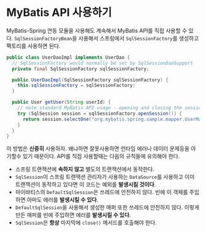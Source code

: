 <a name="MyBatis_API_사용하기"></a>
# MyBatis API 사용하기

MyBatis-Spring 연동 모듈을 사용해도 계속해서 MyBatis API를 직접 사용할 수 있다. `SqlSessionFactoryBean`을 사용해서 스프링에서 `SqlSessionFactory`를 생성하고 팩토리를 사용하면 된다.

```java
public class UserDaoImpl implements UserDao {
  // SqlSessionFactory would normally be set by SqlSessionDaoSupport
  private final SqlSessionFactory sqlSessionFactory;

  public UserDaoImpl(SqlSessionFactory sqlSessionFactory) {
    this.sqlSessionFactory = sqlSessionFactory;
  }

  public User getUser(String userId) {
    // note standard MyBatis API usage - opening and closing the session manually
    try (SqlSession session = sqlSessionFactory.openSession()) {
      return session.selectOne("org.mybatis.spring.sample.mapper.UserMapper.getUser", userId);
    }
  }
}
```

이 방법은 **신중히** 사용하자. 왜냐하면 잘못사용하면 런타임 에러나 데이터 문제등을 야기할수 있기 때문이다. API를 직접 사용할때는 다음의 규칙들에 유의해야 한다.

* 스프링 트랜잭션에 **속하지 않고** 별도의 트랜잭션에서 동작한다.
* `SqlSession`이 스프링 트랜잭션 관리자가 사용하는 `DataSource`를 사용하고 이미 트랜잭션이 동작하고 있다면 이 코드는 예외를 **발생시킬 것이다**.
* 마이바티스의 `DefaultSqlSession`은 쓰레드에 안전하지 않다. 빈에 이 객체를 주입하면 아마도 에러를 **발생시킬 수 있다**.
* `DefaultSqlSession`을 사용해서 생성한 매퍼 또한 쓰레드에 안전하지 않다. 이렇게 만든 매퍼를 빈에 주입하면 에러를 **발생시킬 수 있다**.
* `SqlSession`은 **항상** 마지막에 `close()` 메서드를 호출해야 한다.
